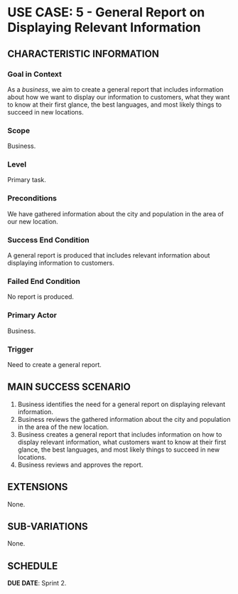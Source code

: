 # USE CASE: 5 - General Report on Displaying Relevant Information

## CHARACTERISTIC INFORMATION

### Goal in Context

As a *business*, we aim to create a general report that includes information about how we want to display our information to customers, what they want to know at their first glance, the best languages, and most likely things to succeed in new locations.

### Scope

Business.

### Level

Primary task.

### Preconditions

We have gathered information about the city and population in the area of our new location.

### Success End Condition

A general report is produced that includes relevant information about displaying information to customers.

### Failed End Condition

No report is produced.

### Primary Actor

Business.

### Trigger

Need to create a general report.

## MAIN SUCCESS SCENARIO

1. Business identifies the need for a general report on displaying relevant information.
2. Business reviews the gathered information about the city and population in the area of the new location.
3. Business creates a general report that includes information on how to display relevant information, what customers want to know at their first glance, the best languages, and most likely things to succeed in new locations.
4. Business reviews and approves the report.

## EXTENSIONS

None.

## SUB-VARIATIONS

None.

## SCHEDULE

**DUE DATE**: Sprint 2.